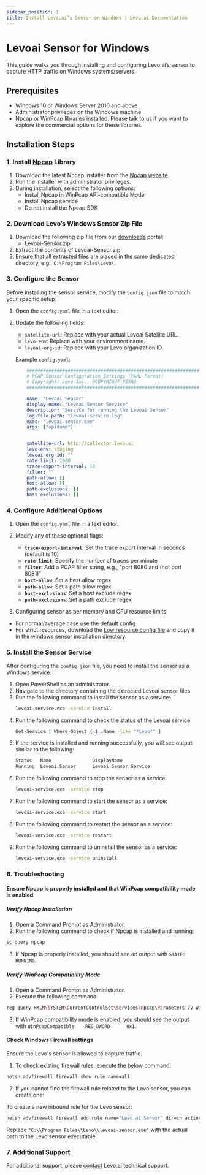 ```yaml
---
sidebar_position: 3
title: Install Levo.ai’s Sensor on Windows | Levo.ai Documentation
---
```


# Levoai Sensor for Windows

This guide walks you through installing and configuring Levo.ai’s sensor to capture HTTP traffic on Windows systems/servers.

## Prerequisites

- Windows 10 or Windows Server 2016 and above
- Administrator privileges on the Windows machine
- Npcap or WinPcap libraries installed. Please talk to us if you want to explore the commercial options for these libraries.

## Installation Steps

### 1.  Install [Npcap](https://npcap.com/) Library

1. Download the latest Npcap installer from the [Npcap website](https://npcap.com/#download).
2. Run the installer with administrator privileges.
3. During installation, select the following options:
   - Install Npcap in WinPcap API-compatible Mode
   - Install Npcap service
   - Do not install the Npcap SDK

### 2. Download Levo’s Windows Sensor Zip File

1. Download the following zip file from our [downloads](https://github.com/levoai/downloads/tree/main/windows) portal:
    - Levoai-Sensor.zip
2. Extract the contents of Levoai-Sensor.zip
3. Ensure that all extracted files are placed in the same dedicated directory, e.g., `C:\Program Files\Levo\`.

### 3. Configure the Sensor

Before installing the sensor service, modify the `config.json` file to match your specific setup:

1. Open the `config.yaml` file in a text editor.
2. Update the following fields:

    - `satellite-url`: Replace with your actual Levoai Satellite URL.
    - `levo-env`: Replace with your environment name.
    - `levoai-org-id`: Replace with your Levo organization ID.

    Example `config.yaml`:

    ```yaml
        ##############################################################################################
        # PCAP Sensor Configuration Settings (YAML Format)
        # Copyright: Levo Inc., @COPYRIGHT_YEAR@
        ##############################################################################################

        name: "Levoai Sensor"
        display-name: "Levoai Sensor Service"
        description: "Service for running the Levoai Sensor"
        log-file-path: "levoai-service.log"
        exec: "levoai-sensor.exe"
        args: ["apidump"]


        satellite-url: http://collector.levo.ai
        levo-env: staging
        levoai-org-id: ""
        rate-limit: 1000
        trace-export-interval: 10
        filter: ""
        path-allow: []
        host-allow: []
        path-exclusions: []
        host-exclusions: []
    ```

### 4. Configure Additional Options

1. Open the `config.yaml` file in a text editor.
2. Modify any of these optional flags:

   - **`trace-export-interval`**: Set the trace export interval in seconds (default is 10)
   - **`rate-limit`**: Specify the number of traces per minute
   - **`filter`**: Add a PCAP filter string, e.g., "port 8080 and (not port 8081)"
   - **`host-allow`**: Set a host allow regex
   - **`path-allow`**: Set a path allow regex
   - **`host-exclusions`**: Set a host exclude regex
   - **`path-exclusions`**: Set a path exclude regex

3. Configuring sensor as per memory and CPU resource limits
- For normal/average case use the default config
- For strict resources, download the [Low resource config file](../../../static/artifacts/pcap-sensor/config.yaml) and copy it in the windows sensor installation directory.

### 5. Install the Sensor Service

After configuring the `config.json` file, you need to install the sensor as a Windows service:

1. Open PowerShell as an administrator.
2. Navigate to the directory containing the extracted Levoai sensor files.
3. Run the following command to install the sensor as a service:
    ```bash 
    levoai-service.exe -service install 
4. Run the following command to check the status of the Levoai service:
    ```bash
    Get-Service | Where-Object { $_.Name -like "*Levo*" }
5. If the service is installed and running successfully, you will see output similar to the following:
    ```bash
    Status   Name               DisplayName
    Running  Levoai Sensor      Levoai Sensor Service
6. Run the following command to stop the sensor as a service:
    ```bash 
    levoai-service.exe -service stop
7. Run the following command to start the sensor as a service:
    ```bash 
    levoai-service.exe -service start
8. Run the following command to restart the sensor as a service:
    ```bash 
    levoai-service.exe -service restart
9. Run the following command to uninstall the sensor as a service:
    ```bash 
    levoai-service.exe -service uninstall

### 6. Troubleshooting

#### Ensure Npcap is properly installed and that WinPcap compatibility mode is enabled

##### Verify Npcap Installation

1. Open a Command Prompt as Administrator.
2. Run the following command to check if Npcap is installed and running:
```bash
sc query npcap
```
3. If Npcap is properly installed, you should see an output with `STATE: RUNNING`.

##### Verify WinPcap Compatibility Mode

1. Open a Command Prompt as Administrator.
2. Execute the following command:
```bash
reg query HKLM\SYSTEM\CurrentControlSet\Services\npcap\Parameters /v WinPcapCompatible
```
3. If WinPcap compatibility mode is enabled, you should see the output with `WinPcapCompatible    REG_DWORD      0x1`.

#### Check Windows Firewall settings

Ensure the Levo's sensor is allowed to capture traffic.

1. To check existing firewall rules, execute the below command:
```bash
netsh advfirewall firewall show rule name=all     
```
2. If you cannot find the firewall rule related to the Levo sensor, you can create one:

To create a new inbound rule for the Levo sensor:
```bash
netsh advfirewall firewall add rule name="Levo.ai Sensor" dir=in action=allow program="C:\\Program Files\\Levo\\levoai-sensor.exe" enable=yes 
```
Replace `"C:\\Program Files\\Levo\\levoai-sensor.exe"` with the actual path to the Levo sensor executable.

### 7. Additional Support

For additional support, please [contact](mailto:support@levo.ai) Levo.ai technical support.